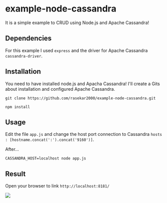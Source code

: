example-node-cassandra
======================

It is a simple example to CRUD using Node.js and Apache Cassandra!

## Dependencies

For this example I used `express` and the driver for Apache Cassandra `cassandra-driver`.

## Installation

You need to have installed node.js and Apacha Cassandra!
I'll create a Gits about installation and configured Apache Cassandra.

`git clone https://github.com/rasekar2000/example-node-cassandra.git`

`npm install`

## Usage

Edit the file `app.js` and change the host port connection to Cassandra `hosts : [hostname.concat(':').concat('9160')]`.

After...

`CASSANDRA_HOST=localhost node app.js`

## Result 

Open your browser to link `http://localhost:8181/`

![](example-cassandra-node.png)
